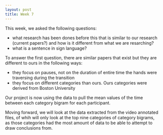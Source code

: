 ```yaml
---
layout: post
title: Week 7
---
```

This week, we asked the following questions:
* what research has been dones before this that is similar to our research (current papers?) and how is it different from what we are resarching?
* what is a sentence in sign language? 

To answer the first question, there are similar papers that exist but they are different to ours in the following ways:
* they focus on pauses, not on the duration of entire time the hands were traversing during the transition
* they focus on different categories than ours. Ours categories were derived from Boston University

Our project is now using the data to pull the mean values of the time between each category bigram for each participant.

Moving forward, we will look at the data extracted from the video annotated files, of whih will only look at the top nine categories of category bigrams, as those categories had the most amount of data to be able to attempt to draw conclusions from.
